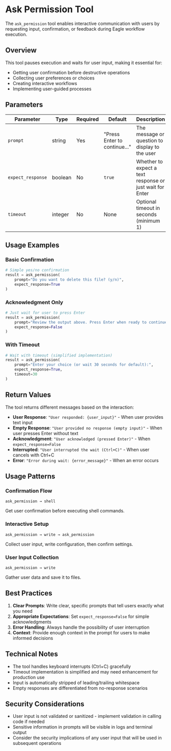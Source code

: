 # Ask Permission Tool

The `ask_permission` tool enables interactive communication with users by requesting input, confirmation, or feedback during Eagle workflow execution.

## Overview

This tool pauses execution and waits for user input, making it essential for:
- Getting user confirmation before destructive operations
- Collecting user preferences or choices
- Creating interactive workflows
- Implementing user-guided processes

## Parameters

| Parameter | Type | Required | Default | Description |
|-----------|------|----------|---------|-------------|
| `prompt` | string | Yes | "Press Enter to continue..." | The message or question to display to the user |
| `expect_response` | boolean | No | `true` | Whether to expect a text response or just wait for Enter |
| `timeout` | integer | No | None | Optional timeout in seconds (minimum 1) |

## Usage Examples

### Basic Confirmation
```python
# Simple yes/no confirmation
result = ask_permission(
    prompt="Do you want to delete this file? (y/n)",
    expect_response=True
)
```

### Acknowledgment Only
```python
# Just wait for user to press Enter
result = ask_permission(
    prompt="Review the output above. Press Enter when ready to continue.",
    expect_response=False
)
```

### With Timeout
```python
# Wait with timeout (simplified implementation)
result = ask_permission(
    prompt="Enter your choice (or wait 30 seconds for default):",
    expect_response=True,
    timeout=30
)
```

## Return Values

The tool returns different messages based on the interaction:

- **User Response**: `"User responded: {user_input}"` - When user provides text input
- **Empty Response**: `"User provided no response (empty input)"` - When user presses Enter without text
- **Acknowledgment**: `"User acknowledged (pressed Enter)"` - When `expect_response=False`
- **Interrupted**: `"User interrupted the wait (Ctrl+C)"` - When user cancels with Ctrl+C
- **Error**: `"Error during wait: {error_message}"` - When an error occurs

## Usage Patterns

### Confirmation Flow
```
ask_permission → shell
```
Get user confirmation before executing shell commands.

### Interactive Setup
```
ask_permission → write → ask_permission
```
Collect user input, write configuration, then confirm settings.

### User Input Collection
```
ask_permission → write
```
Gather user data and save it to files.

## Best Practices

1. **Clear Prompts**: Write clear, specific prompts that tell users exactly what you need
2. **Appropriate Expectations**: Set `expect_response=False` for simple acknowledgments
3. **Error Handling**: Always handle the possibility of user interruption
4. **Context**: Provide enough context in the prompt for users to make informed decisions

## Technical Notes

- The tool handles keyboard interrupts (Ctrl+C) gracefully
- Timeout implementation is simplified and may need enhancement for production use
- Input is automatically stripped of leading/trailing whitespace
- Empty responses are differentiated from no-response scenarios

## Security Considerations

- User input is not validated or sanitized - implement validation in calling code if needed
- Sensitive information in prompts will be visible in logs and terminal output
- Consider the security implications of any user input that will be used in subsequent operations